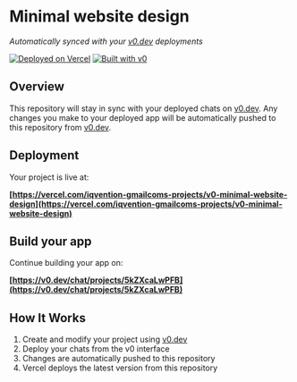 # Minimal website design

*Automatically synced with your [v0.dev](https://v0.dev) deployments*

[![Deployed on Vercel](https://img.shields.io/badge/Deployed%20on-Vercel-black?style=for-the-badge&logo=vercel)](https://vercel.com/iqvention-gmailcoms-projects/v0-minimal-website-design)
[![Built with v0](https://img.shields.io/badge/Built%20with-v0.dev-black?style=for-the-badge)](https://v0.dev/chat/projects/5kZXcaLwPFB)

## Overview

This repository will stay in sync with your deployed chats on [v0.dev](https://v0.dev).
Any changes you make to your deployed app will be automatically pushed to this repository from [v0.dev](https://v0.dev).

## Deployment

Your project is live at:

**[https://vercel.com/iqvention-gmailcoms-projects/v0-minimal-website-design](https://vercel.com/iqvention-gmailcoms-projects/v0-minimal-website-design)**

## Build your app

Continue building your app on:

**[https://v0.dev/chat/projects/5kZXcaLwPFB](https://v0.dev/chat/projects/5kZXcaLwPFB)**

## How It Works

1. Create and modify your project using [v0.dev](https://v0.dev)
2. Deploy your chats from the v0 interface
3. Changes are automatically pushed to this repository
4. Vercel deploys the latest version from this repository
